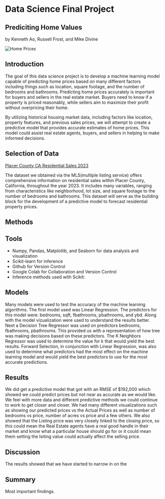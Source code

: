 # Data Science Final Project
## Prediciting Home Values
by Kenneth Ao, Russell Frost, and Mike Divine

![Home Prices](https://assets.site-static.com/userFiles/717/image/factors-impacting-property-value.jpg)

## Introduction

The goal of this data science project is to develop a machine learning model capable of predicting home prices based on many different factors including things such as location, square footage, and the number of bedrooms and bathrooms. Predicting home prices accurately is important for buyers and sellers in the real estate market. Buyers need to know if a property is priced reasonably, while sellers aim to maximize their profit without overpricing their home.

By utilizing historical housing market data, including factors like location, property features, and previous sales prices, we will attempt to create a predictive model that provides accurate estimates of home prices. This model could assist real estate agents, buyers, and sellers in helping to make informed decisions.


## Selection of Data

[Placer County CA Residential Sales 2023](https://docs.google.com/document/d/1z7PQ3lbd_7D71Og2D5pcniy1VDgdrkDni0lkBgZGPaE/edit)

The dataset we obtained via the MLS(multiple listing service) offers comprehensive information on residential sales within Placer County, California, throughout the year 2023. It includes many variables, ranging from characteristics like neighborhood, lot size, and square footage to the number of bedrooms and bathrooms. This dataset will serve as the building block for the development of a predictive model to forecast residential property prices.


## Methods

## Tools ##

- Numpy, Pandas, Matplotlib, and Seaborn for data analysis and visualization
- Scikit-learn for inference
- Github for Version Control
- Google Colab for Collaboration and Version Control
- Inference methods used with Scikit:

## Models ##

Many models were used to test the accuracy of the machine learning algorithms.  The first model used was Linear Regression.  The predictors for this model were: bedrooms, sqft, fbathrooms, pbathrooms, and ybd.  Along with the model vizualization were used to understand the results better.  Next a Decision Tree Regressor was used on predictors bedrooms, fbathrooms, pbathrooms.  This provided us with a representation of how tree was making decisions based on these predictors.  The K Neighbors Regressor was used to determine the value for k that would yield the best results.  Forward Selection, in conjunction with Linear Regression, was also used to determine what predictors had the most effect on the machine learning model and would yield the best predictors to use for the most accurate predictions.

## Results

We did get a predictive model that got with an RMSE of $192,000 which showed we could predict prices but not near as accurate as we would like.  We feel with more data and different predictive methods we could continue to work to get closer and closer.  We had many different visualizations such as showing our predicted prices vs the Actual Prices as well as number of bedrooms vs price, number of acres vs price and a few others.  We also showed that the Listing price was very closely linked to the closing price, so this could mean the Real Estate agents have a real good handle in their market and know what a particular house should go for or it could mean them setting the lsiting value could actually affect the selling price.


## Discussion

The results showed that we have started to narrow in on the 


## Summary

Most important findings.

